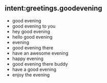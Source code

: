 ## intent:greetings.goodevening
- good evening
- good evening to you
- hey good evening
- hello good evening
- evening
- good evening there
- have an awesome evening
- happy evening
- good evening there buddy
- have a good evening
- enjoy the evening
